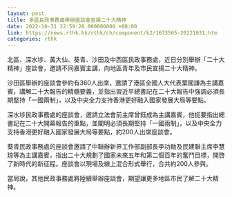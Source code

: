 ```yaml
---
layout: post
title: 多區民政事務處舉辦座談會宣揚二十大精神
date: 2022-10-31 22:59:28.000000000 +08:00
link: https://news.rthk.hk/rthk/ch/component/k2/1673565-20221031.htm
categories: rthk
---
```


北區、深水埗、黃大仙、葵青、沙田及中西區民政事務處，近日分別舉辦「二十大精神」座談會，邀請不同嘉賓主講，向地區青年及市民宣揚二十大精神。

沙田區舉辦的座談會參約有360人出席，邀請了港區全國人大代表葉國謙為主講嘉賓，講解二十大報告的精髓要義，並指出習近平總書記在二十大報告中強調必須長期堅持「一國兩制」，以及中央全力支持香港更好融入國家發展大局等要點。
 
深水埗民政事務處的座談會，邀請立法會前主席曾鈺成為主講嘉賓，他扼要指出總書記在二十大開幕報告的重點，並闡明必須長期堅持「一國兩制」，以及中央全力支持香港更好融入國家發展大局等要點，約200人出席座談會。

葵青民政事務處的座談會邀請了中聯辦新界工作部副部長李功勛及民建聯主席李慧琼等為主講嘉賓，指出二十大規劃了國家未來五年和第二個百年的奮鬥目標，開啓了新時代的新征程。座談會以現場及線上混合形式舉行，合共約200人參與。

當局說，其他民政事務處將陸續舉辦座談會，期望讓更多地區市民了解二十大精神。
